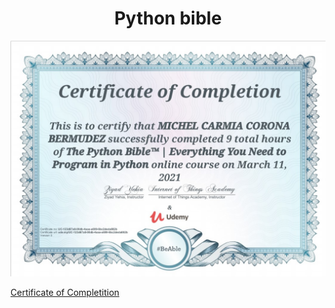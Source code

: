 <div align="center">
    <h1>Python bible</h1>
</div>


<div align="center"> 
  <img src="images/certificate.jpg" >
</div>

[Certificate of Completition](https://www.udemy.com/certificate/UC-ecf42340-8710-49a5-84c0-2e4aac45ac94/)